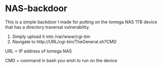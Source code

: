 NAS-backdoor
============

This is a simple backdoor I made for putting on the Iomega NAS 1TB device that has a directory traversal vulnerability.

1. Simply upload it into /var/www/cgi-bin 
2. Navigate to http://URL/cgi-bin/TheGeneral.sh?CMD 
   
URL = IP address of Iomega NAS

CMD = command in bash you wish to run on the device
